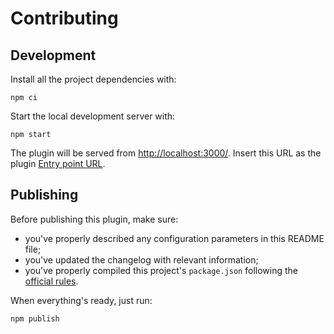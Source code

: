 # Contributing

## Development

Install all the project dependencies with:

```
npm ci
```

Start the local development server with:

```
npm start
```

The plugin will be served from [http://localhost:3000/](http://localhost:3000/). Insert this URL as the plugin [Entry point URL](https://www.datocms.com/docs/plugins/creating-a-new-plugin/).

## Publishing

Before publishing this plugin, make sure:

* you've properly described any configuration parameters in this README file;
* you've updated the changelog with relevant information;
* you've properly compiled this project's `package.json` following the [official rules](https://www.datocms.com/docs/plugins/publishing/).

When everything's ready, just run:

```
npm publish
```
